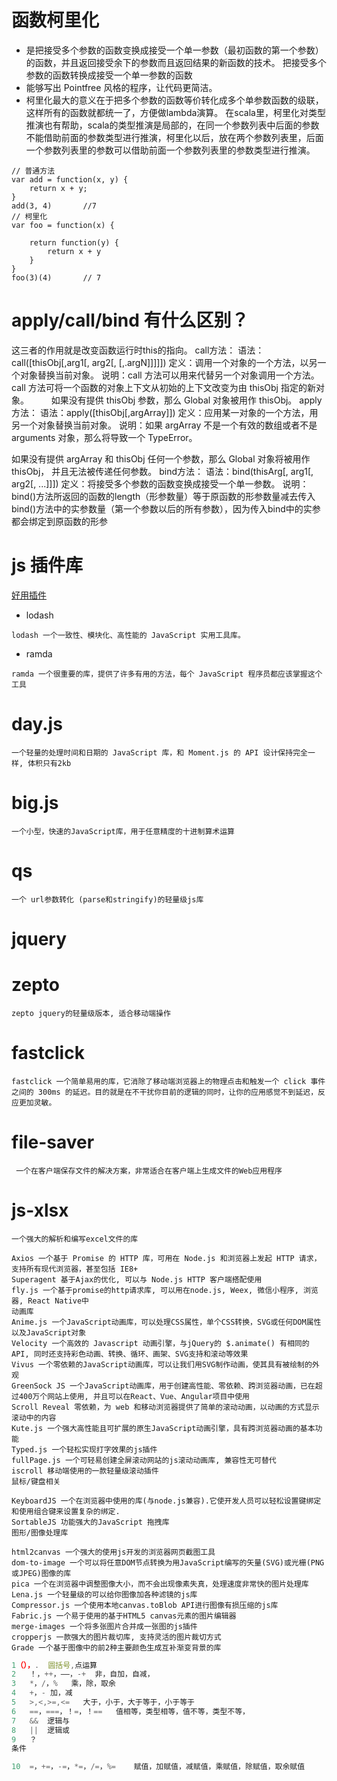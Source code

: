 # 函数柯里化
 * 是把接受多个参数的函数变换成接受一个单一参数（最初函数的第一个参数）的函数，并且返回接受余下的参数而且返回结果的新函数的技术。
把接受多个参数的函数转换成接受一个单一参数的函数
* 能够写出 Pointfree 风格的程序，让代码更简洁。
* 柯里化最大的意义在于把多个参数的函数等价转化成多个单参数函数的级联，这样所有的函数就都统一了，方便做lambda演算。 在scala里，柯里化对类型推演也有帮助，scala的类型推演是局部的，在同一个参数列表中后面的参数不能借助前面的参数类型进行推演，柯里化以后，放在两个参数列表里，后面一个参数列表里的参数可以借助前面一个参数列表里的参数类型进行推演。
```
// 普通方法
var add = function(x, y) {
    return x + y;
}    
add(3, 4)       //7
// 柯里化 
var foo = function(x) {

    return function(y) {
        return x + y
    }
}    
foo(3)(4)       // 7    
```
# apply/call/bind 有什么区别？
 这三者的作用就是改变函数运行时this的指向。 call方法： 语法：call([thisObj[,arg1[, arg2[, 
[,.argN]]]]]) 定义：调用一个对象的一个方法，以另一个对象替换当前对象。 说明：call
方法可以用来代替另一个对象调用一个方法。call 方法可将一个函数的对象上下文从初始的上下文改变为由 thisObj 指定的新对象。
　　 如果没有提供 thisObj 参数，那么 Global 对象被用作 thisObj。 apply方法： 语法：apply([thisObj[,argArray]]) 定义：应用某一对象的一个方法，用另一个对象替换当前对象。 说明：如果
argArray 不是一个有效的数组或者不是 arguments 对象，那么将导致一个 TypeError。

如果没有提供 argArray 和 thisObj 任何一个参数，那么 Global 对象将被用作 thisObj， 并且无法被传递任何参数。 bind方法： 语法：bind(thisArg[, arg1[, arg2[, ...]]])
定义：将接受多个参数的函数变换成接受一个单一参数。
说明：bind()方法所返回的函数的length（形参数量）等于原函数的形参数量减去传入bind()方法中的实参数量（第一个参数以后的所有参数），因为传入bind中的实参都会绑定到原函数的形参
# js 插件库
[好用插件](https://mbd.baidu.com/newspage/data/landingshare?context=%7B%22nid%22%3A%22news_9230025765633289086%22%2C%22sourceFrom%22%3A%22bjh%22%7D&isBdboxFrom=1&pageType=1&rs=1957076757&ruk=21W0brdFVZM-r3NM8jEmQA)
 * lodash 
  ``` 
  lodash 一个一致性、模块化、高性能的 JavaScript 实用工具库。
  ```
  * ramda
   ```
   ramda 一个很重要的库，提供了许多有用的方法，每个 JavaScript 程序员都应该掌握这个工具
   ```
 # day.js
 ```
 一个轻量的处理时间和日期的 JavaScript 库，和 Moment.js 的 API 设计保持完全一样, 体积只有2kb
 ```
 # big.js 
 ```
 一个小型，快速的JavaScript库，用于任意精度的十进制算术运算
 ```
 # qs
 ```
 一个 url参数转化 (parse和stringify)的轻量级js库
 ```
 # jquery
 # zepto
 ```
 zepto jquery的轻量级版本, 适合移动端操作
 ```
 # fastclick
 ```
 fastclick 一个简单易用的库，它消除了移动端浏览器上的物理点击和触发一个 click 事件之间的 300ms 的延迟。目的就是在不干扰你目前的逻辑的同时，让你的应用感觉不到延迟，反应更加灵敏。
 ```
 # file-saver
 ```
  一个在客户端保存文件的解决方案，非常适合在客户端上生成文件的Web应用程序
 ```
 # js-xlsx 
 ```
 一个强大的解析和编写excel文件的库
 ```
 ```
 Axios 一个基于 Promise 的 HTTP 库，可用在 Node.js 和浏览器上发起 HTTP 请求，支持所有现代浏览器，甚至包括 IE8+
Superagent 基于Ajax的优化, 可以与 Node.js HTTP 客户端搭配使用
fly.js 一个基于promise的http请求库, 可以用在node.js, Weex, 微信小程序, 浏览器, React Native中
动画库
Anime.js 一个JavaScript动画库，可以处理CSS属性，单个CSS转换，SVG或任何DOM属性以及JavaScript对象
Velocity 一个高效的 Javascript 动画引擎，与jQuery的 $.animate() 有相同的API, 同时还支持彩色动画、转换、循环、画架、SVG支持和滚动等效果
Vivus 一个零依赖的JavaScript动画库，可以让我们用SVG制作动画，使其具有被绘制的外观
GreenSock JS 一个JavaScript动画库，用于创建高性能、零依赖、跨浏览器动画，已在超过400万个网站上使用, 并且可以在React、Vue、Angular项目中使用
Scroll Reveal 零依赖，为 web 和移动浏览器提供了简单的滚动动画，以动画的方式显示滚动中的内容
Kute.js 一个强大高性能且可扩展的原生JavaScript动画引擎，具有跨浏览器动画的基本功能
Typed.js 一个轻松实现打字效果的js插件
fullPage.js 一个可轻易创建全屏滚动网站的js滚动动画库, 兼容性无可替代
iscroll 移动端使用的一款轻量级滚动插件
鼠标/键盘相关

KeyboardJS 一个在浏览器中使用的库(与node.js兼容).它使开发人员可以轻松设置键绑定和使用组合键来设置复杂的绑定.
SortableJS 功能强大的JavaScript 拖拽库
图形/图像处理库

html2canvas 一个强大的使用js开发的浏览器网页截图工具
dom-to-image 一个可以将任意DOM节点转换为用JavaScript编写的矢量(SVG)或光栅(PNG或JPEG)图像的库
pica 一个在浏览器中调整图像大小，而不会出现像素失真，处理速度非常快的图片处理库
Lena.js 一个轻量级的可以给你图像加各种滤镜的js库
Compressor.js 一个使用本地canvas.toBlob API进行图像有损压缩的js库
Fabric.js 一个易于使用的基于HTML5 canvas元素的图片编辑器
merge-images 一个将多张图片合并成一张图的js插件
cropperjs 一款强大的图片裁切库, 支持灵活的图片裁切方式
Grade 一个基于图像中的前2种主要颜色生成互补渐变背景的库
 ```
 ```javascript
 1（），.	圆括号,点运算
2	！，++，——，-+	非，自加，自减，
3	*，/，%	乘，除，取余
4	+，-	加，减
5	>,<,>=,<=	大于，小于，大于等于，小于等于
6	==，===，！=，！==	值相等，类型相等，值不等，类型不等，
7	&&	逻辑与
8	||	逻辑或
9	？	
条件

10	=，+=，-=，*=，/=，%=	赋值，加赋值，减赋值，乘赋值，除赋值，取余赋值
 ```